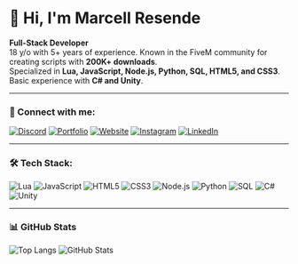 # 👋 Hi, I'm Marcell Resende

**Full-Stack Developer**  
18 y/o with 5+ years of experience. Known in the FiveM community for creating scripts with **200K+ downloads**.  
Specialized in **Lua, JavaScript, Node.js, Python, SQL, HTML5, and CSS3**.  
Basic experience with **C# and Unity**.

---

### 🔗 Connect with me:

[![Discord](https://img.shields.io/badge/Join%20my%20Discord-7289DA?style=for-the-badge&logo=discord&logoColor=white)](https://discord.gg/pskfp8WE9P)
[![Portfolio](https://img.shields.io/badge/View%20Portfolio-FF5722?style=for-the-badge&logo=google-chrome&logoColor=white)](https://portfolio.arcshop.com.br/)
[![Website](https://img.shields.io/badge/Visit%20Website-00BCD4?style=for-the-badge&logo=internet-explorer&logoColor=white)](https://arcshop.com.br/)
[![Instagram](https://img.shields.io/badge/Instagram-FE007F?style=for-the-badge&logo=instagram&logoColor=white)](https://www.instagram.com/marcell.resende/)
[![LinkedIn](https://img.shields.io/badge/LinkedIn-0077B5?style=for-the-badge&logo=linkedin&logoColor=white)](https://www.linkedin.com/in/marcellresende)

---

### 🛠️ Tech Stack:

![Lua](https://img.shields.io/badge/Lua-2C2D72?style=for-the-badge&logo=lua&logoColor=white)
![JavaScript](https://img.shields.io/badge/JavaScript-F7DF1E?style=for-the-badge&logo=javascript&logoColor=black)
![HTML5](https://img.shields.io/badge/HTML5-E34F26?style=for-the-badge&logo=html5&logoColor=white)
![CSS3](https://img.shields.io/badge/CSS3-1572B6?style=for-the-badge&logo=css3&logoColor=white)
![Node.js](https://img.shields.io/badge/Node.js-339933?style=for-the-badge&logo=node.js&logoColor=white)
![Python](https://img.shields.io/badge/Python-3776AB?style=for-the-badge&logo=python&logoColor=white)
![SQL](https://img.shields.io/badge/SQL-4479A1?style=for-the-badge&logo=mysql&logoColor=white)
![C#](https://img.shields.io/badge/C%23-239120?style=for-the-badge&logo=c-sharp&logoColor=white)
![Unity](https://img.shields.io/badge/Unity-000000?style=for-the-badge&logo=unity&logoColor=white)

---

### 📊 GitHub Stats

![Top Langs](https://github-readme-stats.vercel.app/api/top-langs/?username=MarcellResende&layout=compact&theme=tokyonight)
![GitHub Stats](https://github-readme-stats.vercel.app/api?username=MarcellResende&show_icons=true&theme=tokyonight)
